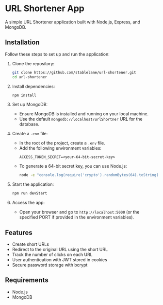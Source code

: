# URL Shortener App

A simple URL Shortener application built with Node.js, Express, and MongoDB.

## Installation

Follow these steps to set up and run the application:

1. Clone the repository:
   ```bash
   git clone https://github.com/stablelane/url-shortener.git
   cd url-shortener
   ```

2. Install dependencies:
   ```bash
   npm install
   ```

3. Set up MongoDB:
   - Ensure MongoDB is installed and running on your local machine.
   - Use the default `mongodb://localhost/urlShortner` URL for the database.

4. Create a `.env` file:
   - In the root of the project, create a `.env` file.
   - Add the following environment variables:
     ```env
     ACCESS_TOKEN_SECRET=<your-64-bit-secret-key>
     ```
   - To generate a 64-bit secret key, you can use Node.js:
     ```bash
     node -e "console.log(require('crypto').randomBytes(64).toString('hex'))"
     ```

5. Start the application:
   ```bash
   npm run devStart
   ```

6. Access the app:
   - Open your browser and go to `http://localhost:5000` (or the specified PORT if provided in the environment variables).

## Features

- Create short URLs
- Redirect to the original URL using the short URL
- Track the number of clicks on each URL
- User authentication with JWT stored in cookies
- Secure password storage with bcrypt

## Requirements

- Node.js
- MongoDB

